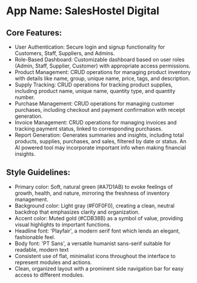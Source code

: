 # **App Name**: SalesHostel Digital

## Core Features:

- User Authentication: Secure login and signup functionality for Customers, Staff, Suppliers, and Admins.
- Role-Based Dashboard: Customizable dashboard based on user roles (Admin, Staff, Supplier, Customer) with appropriate access permissions.
- Product Management: CRUD operations for managing product inventory with details like name, group, unique name, price, tags, and description.
- Supply Tracking: CRUD operations for tracking product supplies, including product name, unique name, quantity type, and quantity number.
- Purchase Management: CRUD operations for managing customer purchases, including checkout and payment confirmation with receipt generation.
- Invoice Management: CRUD operations for managing invoices and tracking payment status, linked to corresponding purchases.
- Report Generation: Generates summaries and insights, including total products, supplies, purchases, and sales, filtered by date or status. An AI powered tool may incorporate important info when making financial insights.

## Style Guidelines:

- Primary color: Soft, natural green (#A7D1AB) to evoke feelings of growth, health, and nature, mirroring the freshness of inventory management.
- Background color: Light gray (#F0F0F0), creating a clean, neutral backdrop that emphasizes clarity and organization.
- Accent color: Muted gold (#CDB38B) as a symbol of value, providing visual highlights to important functions.
- Headline font: 'Playfair', a modern serif font which lends an elegant, fashionable feel.
- Body font: 'PT Sans', a versatile humanist sans-serif suitable for readable, modern text
- Consistent use of flat, minimalist icons throughout the interface to represent modules and actions.
- Clean, organized layout with a prominent side navigation bar for easy access to different modules.